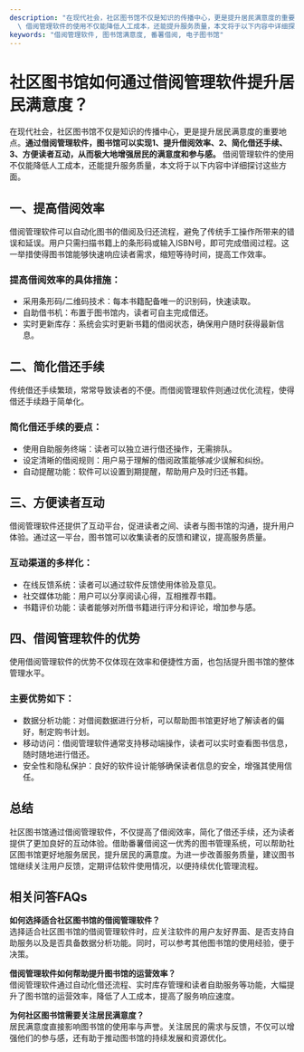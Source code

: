 ```yaml
---
description: "在现代社会，社区图书馆不仅是知识的传播中心，更是提升居民满意度的重要地点。**通过借阅管理软件，图书馆可以实现1、提升借阅效率、2、简化借还手续、3、方便读者互动，从而极大地增强居民的满意度和参与感。**\
  \ 借阅管理软件的使用不仅能降低人工成本，还能提升服务质量，本文将于以下内容中详细探讨这些方面。"
keywords: "借阅管理软件, 图书馆满意度, 番薯借阅, 电子图书馆"
---
```

# 社区图书馆如何通过借阅管理软件提升居民满意度？

在现代社会，社区图书馆不仅是知识的传播中心，更是提升居民满意度的重要地点。**通过借阅管理软件，图书馆可以实现1、提升借阅效率、2、简化借还手续、3、方便读者互动，从而极大地增强居民的满意度和参与感。** 借阅管理软件的使用不仅能降低人工成本，还能提升服务质量，本文将于以下内容中详细探讨这些方面。

## 一、提高借阅效率

借阅管理软件可以自动化图书的借阅及归还流程，避免了传统手工操作所带来的错误和延误。用户只需扫描书籍上的条形码或输入ISBN号，即可完成借阅过程。这一举措使得图书馆能够快速响应读者需求，缩短等待时间，提高工作效率。

### 提高借阅效率的具体措施：
- 采用条形码/二维码技术：每本书籍配备唯一的识别码，快速读取。
- 自助借书机：布置于图书馆内，读者可自主完成借还。
- 实时更新库存：系统会实时更新书籍的借阅状态，确保用户随时获得最新信息。

## 二、简化借还手续

传统借还手续繁琐，常常导致读者的不便。而借阅管理软件则通过优化流程，使得借还手续趋于简单化。

### 简化借还手续的要点：
- 使用自助服务终端：读者可以独立进行借还操作，无需排队。
- 设定清晰的借阅规则：用户易于理解的借阅政策能够减少误解和纠纷。
- 自动提醒功能：软件可以设置到期提醒，帮助用户及时归还书籍。

## 三、方便读者互动

借阅管理软件还提供了互动平台，促进读者之间、读者与图书馆的沟通，提升用户体验。通过这一平台，图书馆可以收集读者的反馈和建议，提高服务质量。

### 互动渠道的多样化：
- 在线反馈系统：读者可以通过软件反馈使用体验及意见。
- 社交媒体功能：用户可以分享阅读心得，互相推荐书籍。
- 书籍评价功能：读者能够对所借书籍进行评分和评论，增加参与感。

## 四、借阅管理软件的优势

使用借阅管理软件的优势不仅体现在效率和便捷性方面，也包括提升图书馆的整体管理水平。

### 主要优势如下：
- 数据分析功能：对借阅数据进行分析，可以帮助图书馆更好地了解读者的偏好，制定购书计划。
- 移动访问：借阅管理软件通常支持移动端操作，读者可以实时查看图书信息，随时随地进行借还。
- 安全性和隐私保护：良好的软件设计能够确保读者信息的安全，增强其使用信任。

## 总结

社区图书馆通过借阅管理软件，不仅提高了借阅效率，简化了借还手续，还为读者提供了更加良好的互动体验。借助番薯借阅这一优秀的图书管理系统，可以帮助社区图书馆更好地服务居民，提升居民的满意度。为进一步改善服务质量，建议图书馆继续关注用户反馈，定期评估软件使用情况，以便持续优化管理流程。

## 相关问答FAQs

**如何选择适合社区图书馆的借阅管理软件？**  
选择适合社区图书馆的借阅管理软件时，应关注软件的用户友好界面、是否支持自助服务以及是否具备数据分析功能。同时，可以参考其他图书馆的使用经验，便于决策。

**借阅管理软件如何帮助提升图书馆的运营效率？**  
借阅管理软件通过自动化借还流程、实时库存管理和读者自助服务等功能，大幅提升了图书馆的运营效率，降低了人工成本，提高了服务响应速度。

**为何社区图书馆需要关注居民满意度？**  
居民满意度直接影响图书馆的使用率与声誉。关注居民的需求与反馈，不仅可以增强他们的参与感，还有助于推动图书馆的持续发展和资源优化。
